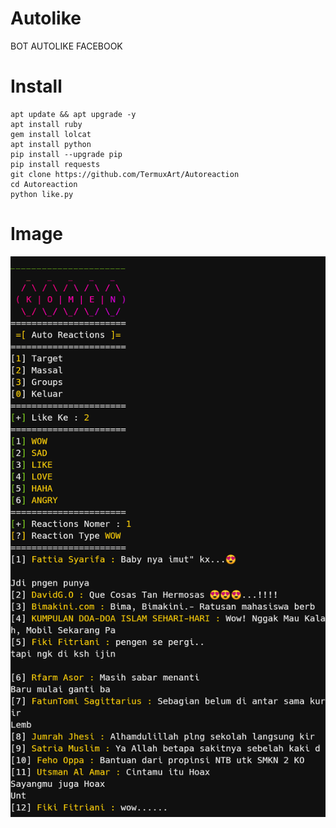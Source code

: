 # Autolike

BOT AUTOLIKE FACEBOOK

# Install
```
apt update && apt upgrade -y
apt install ruby
gem install lolcat
apt install python
pip install --upgrade pip
pip install requests
git clone https://github.com/TermuxArt/Autoreaction
cd Autoreaction
python like.py

```

# Image

<img src='Like/Like.png'>
